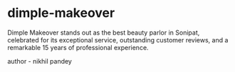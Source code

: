# dimple-makeover
Dimple Makeover stands out as the best beauty parlor in Sonipat, celebrated for its exceptional service, outstanding customer reviews, and a remarkable 15 years of professional experience.

 
author - nikhil pandey
